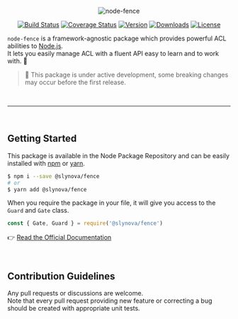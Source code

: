 <p align="center">
  <img alt="node-fence" src="https://user-images.githubusercontent.com/2793951/28426832-a49b1e36-6d74-11e7-906c-76de04742d39.png">
</p>

<p align="center">
  <a href="https://travis-ci.org/Slynova-Org/node-fence"><img src="https://img.shields.io/travis/Slynova-Org/node-fence/master.svg?style=flat-square" alt="Build Status"></a>
  <a href="https://coveralls.io/github/Slynova-Org/node-fence?branch=master"><img src="https://img.shields.io/coveralls/Slynova-Org/node-fence/master.svg?style=flat-square" alt="Coverage Status"></a>
  <a href="https://www.npmjs.com/package/@slynova/fence"><img src="https://img.shields.io/npm/v/@slynova/fence.svg?style=flat-square" alt="Version"></a>
  <a href="https://www.npmjs.com/package/@slynova/fence"><img src="https://img.shields.io/npm/dt/@slynova/fence.svg?style=flat-square" alt="Downloads"></a>
  <a href="https://opensource.org/licenses/MIT"><img src="https://img.shields.io/npm/l/@slynova/fence.svg?style=flat-square" alt="License"></a>
</p>

`node-fence` is a framework-agnostic package which provides powerful ACL abilities to [Node.js](https://nodejs.org).<br>
It lets you easily manage ACL with a fluent API easy to learn and to work with. :rocket:

> :pray: This package is under active development, some breaking changes may occur before the first release.

<br>
<hr>
<br>

## Getting Started

This package is available in the Node Package Repository and can be easily installed with [npm](https://docs.npmjs.com/getting-started/what-is-npm) or [yarn](https://yarnpkg.com).

```bash
$ npm i --save @slynova/fence
# or
$ yarn add @slynova/fence
```

When you require the package in your file, it will give you access to the `Guard` and `Gate` class.<br>

```javascript
const { Gate, Guard } = require('@slynova/fence')
```

:point_right: [Read the Official Documentation](https://github.com/Slynova-Org/node-fence/wiki)

<br>

## Contribution Guidelines

Any pull requests or discussions are welcome.<br>
Note that every pull request providing new feature or correcting a bug should be created with appropriate unit tests.
